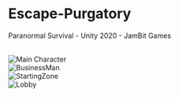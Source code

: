 # Escape-Purgatory
Paranormal Survival - Unity 2020 - JamBit Games  <br/><br/>

![Main Character](https://i.ibb.co/m5BXZvK/unknown.png)<br/>
![BusinessMan](https://media.discordapp.net/attachments/886150057844408330/911398031469981696/unknown.png?width=537&height=480)<br/>
![StartingZone](https://media.discordapp.net/attachments/886150057844408330/947060978229575720/unknown.png?width=888&height=480)<br/>
![Lobby](https://cdn.discordapp.com/attachments/886150057844408330/947062339662905385/unknown.png)<br/>
